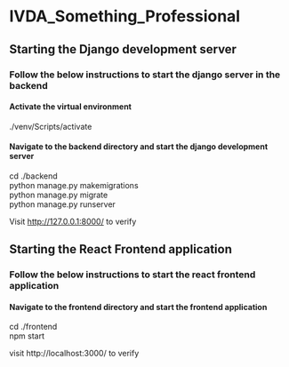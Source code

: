 # IVDA_Something_Professional

## Starting the Django development server

### Follow the below instructions to start the django server in the backend
#### Activate the virtual environment
./venv/Scripts/activate

#### Navigate to the backend directory and start the django development server
cd ./backend <br />
python manage.py makemigrations <br />
python manage.py migrate <br />
python manage.py runserver <br />

Visit http://127.0.0.1:8000/ to verify

## Starting the React Frontend application

### Follow the below instructions to start the react frontend application

#### Navigate to the frontend directory and start the frontend application
cd ./frontend <br />
npm start

visit http://localhost:3000/ to verify
